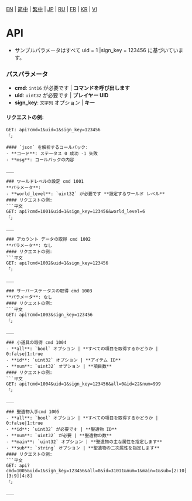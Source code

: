 [EN](./EN.md) | [简中](./zh-CN.md) | [繁中](./zh-TW.md) | [JP](./JP.md) | [RU](./RU.md) | [FR](./FR.md) | [KR](./KR.md) | [VI](./VI.md)

# API
- サンプルパラメータはすべて uid = 1 |sign_key = 123456 に基づいています。

### パスパラメータ
- **cmd**: `int16` が必要です | **コマンドを呼び出します**
- **uid**: `uint32` が必要です | **プレイヤー UID**
- **sign_key**: `文字列` オプション | **キー**

#### リクエストの例:
```平文
GET: api?cmd=1&uid=1&sign_key=123456
「」

#### `json` を解析するコールバック:
- **コード**: ステータス 0 成功 -1 失敗
- **msg**: コールバックの内容

___

### ワールドレベルの設定 cmd 1001
**パラメータ**:
- **world_level**: `uint32` が必要です **設定するワールド レベル**
#### リクエストの例:
```平文
GET: api?cmd=1001&uid=1&sign_key=123456&world_level=6
「」

___

### アカウント データの取得 cmd 1002
**パラメータ**: なし
#### リクエストの例:
```平文
GET: api?cmd=1002&uid=1&sign_key=123456
「」

___

### サーバーステータスの取得 cmd 1003
**パラメータ**: なし
#### リクエストの例:
```平文
GET: api?cmd=1003&sign_key=123456
「」

___

### 小道具の取得 cmd 1004
- **all**: `bool` オプション | **すべての項目を取得するかどうか | 0:false|1:true
- **id**: `uint32` オプション | **アイテム ID**
- **num**: `uint32` オプション | **項目数**
#### リクエストの例:
```平文
GET: api?cmd=1004&uid=1&sign_key=123456&all=0&id=22&num=999
「」

___

### 聖遺物入手cmd 1005
- **all**: `bool` オプション | **すべての項目を取得するかどうか | 0:false|1:true
- **id**: `uint32` が必要です | **聖遺物 ID**
- **num**: `uint32` が必要 | **聖遺物の数**
- **main**: `uint32` オプション | **聖遺物の主な属性を指定します**
- **sub**: `string` オプション | **聖遺物の二次属性を指定します**
#### リクエストの例:
```平文
GET: api?cmd=1005&uid=1&sign_key=123456&all=0&id=31011&num=1&main=1&sub=[2:10][3:9][4:8]
「」

___